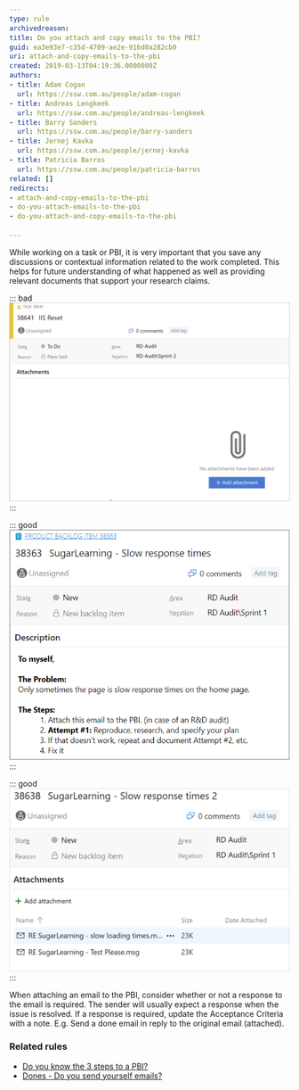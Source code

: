 ```yaml
---
type: rule
archivedreason: 
title: Do you attach and copy emails to the PBI?
guid: ea3e93e7-c35d-4709-ae2e-916d0a282cb0
uri: attach-and-copy-emails-to-the-pbi
created: 2019-03-13T04:19:36.0000000Z
authors:
- title: Adam Cogan
  url: https://ssw.com.au/people/adam-cogan
- title: Andreas Lengkeek
  url: https://ssw.com.au/people/andreas-lengkeek
- title: Barry Sanders
  url: https://ssw.com.au/people/barry-sanders
- title: Jernej Kavka
  url: https://ssw.com.au/people/jernej-kavka
- title: Patricia Barros
  url: https://ssw.com.au/people/patricia-barros
related: []
redirects:
- attach-and-copy-emails-to-the-pbi
- do-you-attach-emails-to-the-pbi
- do-you-attach-and-copy-emails-to-the-pbi

---
```


While working on a task or PBI, it is very important that you save any discussions or contextual information related to the work completed. This helps for future understanding of what happened as well as providing relevant documents that support your research claims.

<!--endintro-->


::: bad  
![Bad Example: An important research task that hasn't is missing records of communication](no-email-attached.png)  
:::


::: good  
![Good Example: Email is copied to the description](email-in-the-description.png)  
:::


::: good  
![Good Example: Related emails are attached to the PBI](email-attached-to-the-pbi.png)  
:::

When attaching an email to the PBI, consider whether or not a response to the email is required. The sender will usually expect a response when the issue is resolved. If a response is required, update the Acceptance Criteria with a note. E.g. 
Send a done email in reply to the original email (attached).

### Related rules


* [Do you know the 3 steps to a PBI?](/do-you-know-the-3-steps-to-a-pbi)
* [Dones - Do you send yourself emails?](/dones-do-you-send-yourself-emails)
